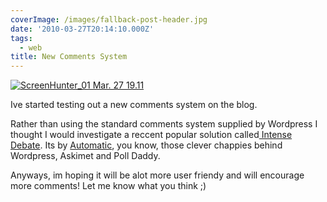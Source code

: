 ```yaml
---
coverImage: /images/fallback-post-header.jpg
date: '2010-03-27T20:14:10.000Z'
tags:
  - web
title: New Comments System
---
```


[![](/wp-content/uploads/2010/03/ScreenHunter_01-Mar.-27-19.11.gif "ScreenHunter_01 Mar. 27 19.11")](/wp-content/uploads/2010/03/ScreenHunter_01-Mar.-27-19.11.gif)

Ive started testing out a new comments system on the blog.

<!-- more -->

Rather than using the standard comments system supplied by Wordpress I thought I would investigate a reccent popular solution called[ Intense Debate](https://intensedebate.com/home). Its by [Automatic](https://automattic.com/), you know, those clever chappies behind Wordpress, Askimet and Poll Daddy.

Anyways, im hoping it will be alot more user friendy and will encourage more comments! Let me know what you think ;)
